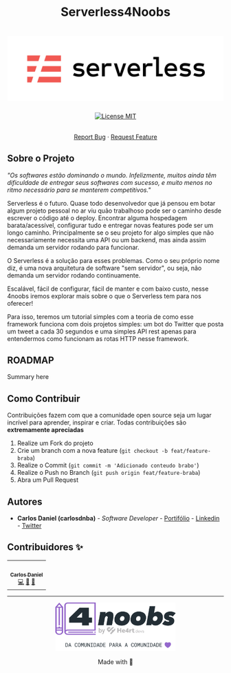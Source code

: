 <!-- Title -->
<h1 align="center" id="readme">Serverless4Noobs</h1>
<p align="center">
  <h1 align="center">
    <img src="assets/serverless.png" alt="Serverless logo" width="">
	</h1>
  <p align="center">
    <a href="https://opensource.org/licenses/MIT">
      <img src="https://img.shields.io/badge/License-MIT-blue.svg" alt="License MIT">
    </a>
  </p>
  <p align="center">
    <br />
    <a href="https://github.com/carlosdnba/mongodb4noobs/issues/new">Report Bug</a>
    ·
    <a href="https://github.com/carlosdnba/mongodb4noobs/pulls">Request Feature</a>
  </p>
</p>

 <!-- ABOUT THE PROJECT -->

## Sobre o Projeto

_"Os softwares estão dominando o mundo. Infelizmente, muitos ainda têm dificuldade de entregar seus softwares com sucesso, e muito menos no ritmo necessário para se manterem competitivos."_

Serverless é o futuro. Quase todo desenvolvedor que já pensou em botar algum projeto pessoal no ar viu quão trabalhoso pode ser o caminho desde escrever o código até o deploy. Encontrar alguma hospedagem barata/acessível, configurar tudo e entregar novas features pode ser um longo caminho. Principalmente se o seu projeto for algo simples que não necessariamente necessita uma API ou um backend, mas ainda assim demanda um servidor rodando para funcionar.

O Serverless é a solução para esses problemas. Como o seu próprio nome diz, é uma nova arquitetura de software "sem servidor", ou seja, não demanda um servidor rodando continuamente.

Escalável, fácil de configurar, fácil de manter e com baixo custo, nesse 4noobs iremos explorar mais sobre o que o Serverless tem para nos oferecer!

Para isso, teremos um tutorial simples com a teoria de como esse framework funciona com dois projetos simples: um bot do Twitter que posta um tweet a cada 30 segundos e uma simples API rest apenas para entendermos como funcionam as rotas HTTP nesse framework.

<!-- ROADMAP -->

## ROADMAP

Summary here

<!-- CONTRIBUTING -->

## Como Contribuir

Contribuições fazem com que a comunidade open source seja um lugar incrível para aprender, inspirar e criar. Todas contribuições
são **extremamente apreciadas**

1. Realize um Fork do projeto
2. Crie um branch com a nova feature (`git checkout -b feat/feature-braba`)
3. Realize o Commit (`git commit -m 'Adicionado conteudo brabo'`)
4. Realize o Push no Branch (`git push origin feat/feature-braba`)
5. Abra um Pull Request

<!-- AUTHORS -->

## Autores

- **Carlos Daniel (carlosdnba)** - _Software Developer_ - [Portifólio](http://carlosdnba.me/) - [Linkedin](https://www.linkedin.com/in/carlos-daniel-barboza) - [Twitter](https://www.twitter.com/carlosdnba)

## Contribuidores ✨

<!-- ALL-CONTRIBUTORS-LIST:START - Do not remove or modify this section -->
<!-- prettier-ignore-start -->
<!-- markdownlint-disable -->

<table>
    <tr>
        <td align="center">
            <a href="https://github.com/carlosdnba">
                <img src="https://avatars.githubusercontent.com/u/64426814?v=4" width="100px;" alt="" /><br />
                <sub><b>Carlos Daniel</b></sub>
            </a><br />
            <a href="https://github.com/carlosdnba" title="Code">💻</a>
            <a href="#ideas" title="Ideas, Planning, & Feedback">🤔</a>
            <a href="#maintenance" title="Maintenance">🚧</a>
            <!--<a href="https://github.com/carlosdnba/mongodb4noobs/pulls?q=is%3Apr+is%3Aopen+reviewed-by%3A%40carlosdnba" title="Reviewed Pull Requests">👀</a>-->
        </td>
    </tr>
</table>

---

<p align="center">
  <a href="https://github.com/he4rt/4noobs" target="_blank">
    <img src="https://github.com/he4rt/4noobs/blob/master/.github/footer_4noobs.svg" width="280">
  </a>
</p>

<p align="center">Made with 💜</p>
